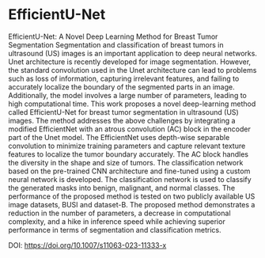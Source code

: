 # EfficientU-Net
EfficientU-Net: A Novel Deep Learning Method for Breast Tumor Segmentation
Segmentation and classification of breast tumors in ultrasound (US) images is an important application to deep neural networks. Unet architecture is recently developed for image segmentation. However, the standard convolution used in the Unet architecture can lead to problems such as loss of information, capturing irrelevant features, and failing to accurately localize the boundary of the segmented parts in an image. Additionally, the model involves a large number of parameters, leading to high computational time. This work proposes a novel deep-learning method called EfficientU-Net for breast tumor segmentation in ultrasound (US) images. The method addresses the above challenges by integrating a modified EfficientNet with an atrous convolution (AC) block in the encoder part of the Unet model. The EfficientNet uses depth-wise separable convolution to minimize training parameters and capture relevant texture features to localize the tumor boundary accurately. The AC block handles the diversity in the shape and size of tumors. The classification network based on the pre-trained CNN architecture and fine-tuned using a custom neural network is developed. The classification network is used to classify the generated masks into benign, malignant, and normal classes. The performance of the proposed method is tested on two publicly available US image datasets, BUSI and dataset-B. The proposed method demonstrates a reduction in the number of parameters, a decrease in computational complexity, and a hike in inference speed while achieving superior performance in terms of segmentation and classification metrics.

DOI: https://doi.org/10.1007/s11063-023-11333-x
